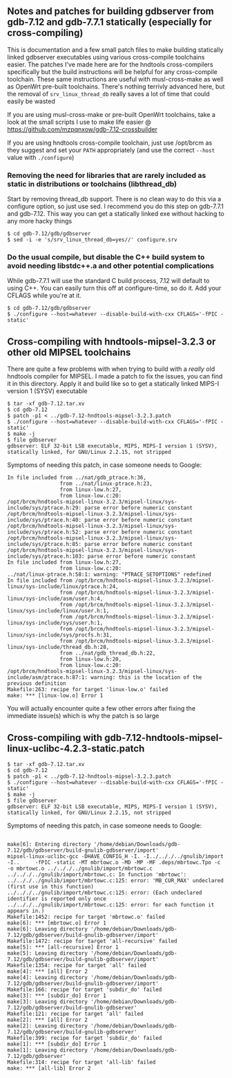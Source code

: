 ## Notes and patches for building gdbserver from gdb-7.12 and gdb-7.7.1 statically (especially for cross-compiling)

This is documentation and a few small patch files to make building statically linked gdbserver executables using various cross-compile toolchains easier. The patches I've made here are for the hndtools cross-compilers specifically but the build instructions will be helpful for any cross-compile toolchain. These same instructions are useful with musl-cross-make as well as OpenWrt pre-built toolchains. There's nothing terrivly advanced here, but the removal of ```srv_linux_thread_db``` really saves a lot of time that could easily be wasted

If you are using musl-cross-make or pre-built OpenWrt toolchains, take a look at the small scripts I use to make life easier @ https://github.com/mzpqnxow/gdb-7.12-crossbuilder

If you are using hndtools cross-compile toolchain, just use /opt/brcm as they suggest and set your ```PATH``` appropriately (and use the correct ```--host``` value with ```./configure```)

### Removing the need for libraries that are rarely included as static in distributions or toolchains (libthread_db)

Start by removing thread_db support. There is no clean way to do this via a configure option, so just use sed. I recommend you do this step on gdb-7.7.1 and gdb-7.12. This way you can get a statically linked exe without hacking to any more hacky things

```
$ cd gdb-7.12/gdb/gdbserver
$ sed -i -e 's/srv_linux_thread_db=yes//' configure.srv
```

### Do the usual compile, but disable the C++ build system to avoid needing libstdc++.a and other potential complications

While gdb-7.7.1 will use the standard C build process, 7.12 will default to using C++. You can easily turn this off at configure-time, so do it. Add your CFLAGS while you're at it.

```
$ cd gdb-7.12/gdb/gdbserver
$ ./configure --host=whatever --disable-build-with-cxx CFLAGS='-fPIC -static'
```

## Cross-compiling with hndtools-mipsel-3.2.3 or other old MIPSEL toolchains

There are quite a few problems with when trying to build with a *really* old hndtools compiler for MIPSEL. I made a patch to fix the issues, you can find it in this directory. Apply it and build like so to get a statically linked MIPS-I version 1 (SYSV) executable

```
$ tar -xf gdb-7.12.tar.xv
$ cd gdb-7.12
$ patch -p1 < ../gdb-7.12-hndtools-mipsel-3.2.3.patch
$ ./configure --host=whatever --disable-build-with-cxx CFLAGS='-fPIC -static'
$ make -j
$ file gdbserver 
gdbserver: ELF 32-bit LSB executable, MIPS, MIPS-I version 1 (SYSV), statically linked, for GNU/Linux 2.2.15, not stripped
```

Symptoms of needing this patch, in case someone needs to Google:

```
In file included from ../nat/gdb_ptrace.h:36,
                 from ../nat/linux-ptrace.h:23,
                 from linux-low.h:27,
                 from linux-low.c:20:
/opt/brcm/hndtools-mipsel-linux-3.2.3/mipsel-linux/sys-include/sys/ptrace.h:29: parse error before numeric constant
/opt/brcm/hndtools-mipsel-linux-3.2.3/mipsel-linux/sys-include/sys/ptrace.h:40: parse error before numeric constant
/opt/brcm/hndtools-mipsel-linux-3.2.3/mipsel-linux/sys-include/sys/ptrace.h:52: parse error before numeric constant
/opt/brcm/hndtools-mipsel-linux-3.2.3/mipsel-linux/sys-include/sys/ptrace.h:85: parse error before numeric constant
/opt/brcm/hndtools-mipsel-linux-3.2.3/mipsel-linux/sys-include/sys/ptrace.h:103: parse error before numeric constant
In file included from linux-low.h:27,
                 from linux-low.c:20:
../nat/linux-ptrace.h:58:1: warning: "PTRACE_SETOPTIONS" redefined
In file included from /opt/brcm/hndtools-mipsel-linux-3.2.3/mipsel-linux/sys-include/linux/ptrace.h:24,
                 from /opt/brcm/hndtools-mipsel-linux-3.2.3/mipsel-linux/sys-include/asm/user.h:4,
                 from /opt/brcm/hndtools-mipsel-linux-3.2.3/mipsel-linux/sys-include/linux/user.h:1,
                 from /opt/brcm/hndtools-mipsel-linux-3.2.3/mipsel-linux/sys-include/sys/user.h:1,
                 from /opt/brcm/hndtools-mipsel-linux-3.2.3/mipsel-linux/sys-include/sys/procfs.h:31,
                 from /opt/brcm/hndtools-mipsel-linux-3.2.3/mipsel-linux/sys-include/thread_db.h:28,
                 from ../nat/gdb_thread_db.h:22,
                 from linux-low.h:20,
                 from linux-low.c:20:
/opt/brcm/hndtools-mipsel-linux-3.2.3/mipsel-linux/sys-include/asm/ptrace.h:87:1: warning: this is the location of the previous definition
Makefile:263: recipe for target 'linux-low.o' failed
make: *** [linux-low.o] Error 1
```

You will actually encounter quite a few other errors after fixing the immediate issue(s) which is why the patch is so large

## Cross-compiling with gdb-7.12-hndtools-mipsel-linux-uclibc-4.2.3-static.patch

```
$ tar -xf gdb-7.12.tar.xv
$ cd gdb-7.12
$ patch -p1 < ../gdb-7.12-hndtools-mipsel-3.2.3.patch
$ ./configure --host=whatever --disable-build-with-cxx CFLAGS='-fPIC -static'
$ make -j
$ file gdbserver
gdbserver: ELF 32-bit LSB executable, MIPS, MIPS-I version 1 (SYSV), statically linked, for GNU/Linux 2.2.15, not stripped
```

Symptoms of needing this patch, in case someone needs to Google:

```

make[6]: Entering directory '/home/debian/Downloads/gdb-7.12/gdb/gdbserver/build-gnulib-gdbserver/import'
mipsel-linux-uclibc-gcc -DHAVE_CONFIG_H -I. -I../.././../gnulib/import -I..     -fPIC -static -MT mbrtowc.o -MD -MP -MF .deps/mbrtowc.Tpo -c -o mbrtowc.o ../.././../gnulib/import/mbrtowc.c
../.././../gnulib/import/mbrtowc.c: In function 'mbrtowc':
../.././../gnulib/import/mbrtowc.c:125: error: 'MB_CUR_MAX' undeclared (first use in this function)
../.././../gnulib/import/mbrtowc.c:125: error: (Each undeclared identifier is reported only once
../.././../gnulib/import/mbrtowc.c:125: error: for each function it appears in.)
Makefile:1452: recipe for target 'mbrtowc.o' failed
make[6]: *** [mbrtowc.o] Error 1
make[6]: Leaving directory '/home/debian/Downloads/gdb-7.12/gdb/gdbserver/build-gnulib-gdbserver/import'
Makefile:1472: recipe for target 'all-recursive' failed
make[5]: *** [all-recursive] Error 1
make[5]: Leaving directory '/home/debian/Downloads/gdb-7.12/gdb/gdbserver/build-gnulib-gdbserver/import'
Makefile:1354: recipe for target 'all' failed
make[4]: *** [all] Error 2
make[4]: Leaving directory '/home/debian/Downloads/gdb-7.12/gdb/gdbserver/build-gnulib-gdbserver/import'
Makefile:166: recipe for target 'subdir_do' failed
make[3]: *** [subdir_do] Error 1
make[3]: Leaving directory '/home/debian/Downloads/gdb-7.12/gdb/gdbserver/build-gnulib-gdbserver'
Makefile:121: recipe for target 'all' failed
make[2]: *** [all] Error 2
make[2]: Leaving directory '/home/debian/Downloads/gdb-7.12/gdb/gdbserver/build-gnulib-gdbserver'
Makefile:399: recipe for target 'subdir_do' failed
make[1]: *** [subdir_do] Error 1
make[1]: Leaving directory '/home/debian/Downloads/gdb-7.12/gdb/gdbserver'
Makefile:314: recipe for target 'all-lib' failed
make: *** [all-lib] Error 2
```
